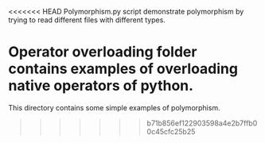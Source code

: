 <<<<<<< HEAD
Polymorphism.py script demonstrate polymorphism by trying to read different files with different types.

Operator overloading folder contains examples of overloading native operators of python.
=======
This directory contains some simple examples of polymorphism.
>>>>>>> b71b856ef122903598a4e2b7ffb00c45cfc25b25
